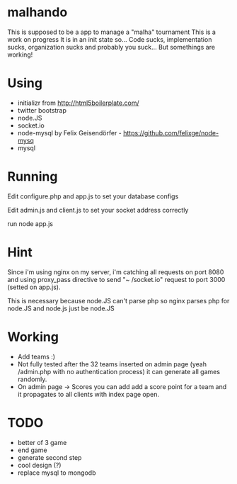 malhando
========

This is supposed to be a app to manage a "malha" tournament
This is a work on progress
It is in an init state so... Code sucks, implementation sucks, organization sucks and probably you suck... But somethings are working!

Using
======
 - initializr from http://html5boilerplate.com/
 - twitter bootstrap
 - node.JS
 - socket.io
 - node-mysql by Felix Geisendörfer - https://github.com/felixge/node-mysq
 - mysql

Running
======
Edit configure.php and app.js to set your database configs

Edit admin.js and client.js to set your socket address correctly

run node app.js


Hint
======
Since i'm using nginx on my server, i'm catching all requests on port 8080 and using proxy_pass directive to send "~ /socket.io" request to port 3000 (setted on app.js). 

This is necessary because node.JS can't parse php so nginx parses php for node.JS and node.js just be node.JS

Working
======
 - Add teams :)
 - Not fully tested after the 32 teams inserted on admin page (yeah /admin.php with no authentication process) it can generate all games randomly.
 - On admin page -> Scores you can add add a score point for a team and it propagates to all clients with index page open.

TODO
======
 - better of 3 game
 - end game
 - generate second step
 - cool design (?)
 - replace mysql to mongodb
